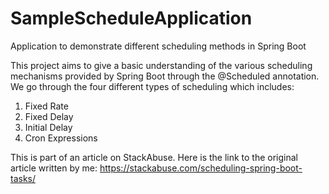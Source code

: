 # SampleScheduleApplication
Application to demonstrate different scheduling methods in Spring Boot

This project aims to give a basic understanding of the various scheduling mechanisms provided by Spring Boot through the @Scheduled annotation.
We go through the four different types of scheduling which includes:
1. Fixed Rate
2. Fixed Delay
3. Initial Delay
4. Cron Expressions


This is part of an article on StackAbuse. Here is the link to the original article written by me:
https://stackabuse.com/scheduling-spring-boot-tasks/

